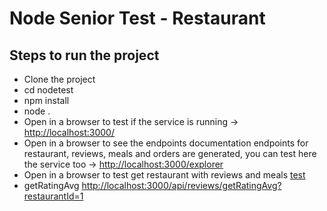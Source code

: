 # Node Senior Test - Restaurant
## Steps to run the project
* Clone the project
* cd nodetest
* npm install
* node .
* Open in a browser to test if the service is running -> <http://localhost:3000/>
* Open in a browser to see the endpoints documentation endpoints for restaurant, reviews, meals and orders are generated, you can test here the service too -> <http://localhost:3000/explorer>
* Open in a browser to test get restaurant with reviews and meals [test](http://localhost:3000/api/restaurants/1?filter[include]=reviews&filter[include]=meals)
* getRatingAvg  <http://localhost:3000/api/reviews/getRatingAvg?restaurantId=1>
